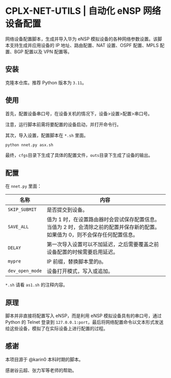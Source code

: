 # CPLX-NET-UTILS | 自动化 eNSP 网络设备配置

网络设备配置脚本，生成并导入华为 eNSP 模拟设备的各种网络参数设置。该脚本支持生成并应用设备的 IP 地址、路由配置、NAT 设置、OSPF 配置、MPLS 配置、BGP 配置以及 VPN 配置等。

## 安装

克隆本仓库。推荐 Python 版本为 `3.11`。

## 使用

首先，配置设备串口号，在设备关机的情况下，设备>设置>配置>串口号。

注意，运行脚本前需将要配置的设备启动，并打开命令行。

其次，导入设置，配置脚本在 `*.sh` 里面。

```bash
python nnet.py asx.sh
```

最终，`cfgs`目录下生成了具体的配置文件，`outs`目录下生成了设备的输出。

## 配置

在 `nnet.py` 里面：

|名称|内容|
|-|-|
|`SKIP_SUBMIT`|是否提交到设备。|
|`SAVE_ALL`|值为 1 时，在设置路由器时会尝试保存配置信息。当值为 2 时，会清除之前的配置并保存新的配置。如果值为 0，则不会保存任何配置信息。|
|`DELAY`|第一次导入设置可以不加延迟，之后需要覆盖之前设备配置的时候需要启用延迟。|
|`mypre`| IP 前缀，替换脚本里的`@`。|
|`dev_open_mode`| 设备打开模式，写入或追加。|

`*.sh` 请看 `as1.sh` 的注释内容。

## 原理

脚本并非直接将配置写入 eNSP，而是利用 eNSP 模拟设备具有的串口号，通过 Python 的 Telnet 登录到 `127.0.0.1:port`，最后将网络配置命令以文本形式发送给这些设备，模拟了在实际设备上进行配置的过程。

## 感谢

本项目源于 @karin0 本科时期的脚本。

感谢谷云超、张力军等老师的帮助。
